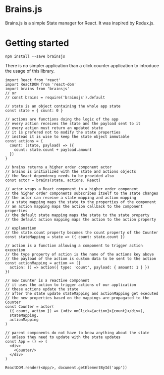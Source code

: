 # Brains.js

Brains.js is a simple State manager for React. It was inspired by Redux.js.

# Getting started

    npm install --save brainsjs

There is no simpler application than a click counter application to introduce
the usage of this library.

    import React from 'react'
    import ReactDOM from 'react-dom'
    import brains from 'brainsjs'
    // or
    // const brains = require('brainsjs').default

    // state is an object containing the whole app state
    const state = { count: 0 }

    // actions are functions doing the logic of the app
    // every action receives the state and the payload sent to it
    // every action must return an updated state
    // it is prefered not to modify the state properties
    // instead it is wise to keep the state object immutable
    const actions = {
      count: (state, payload) => ({
        count: state.count + payload.amount
      })
    }

    // brains returns a higher order component actor
    // brains is initialized with the state and actions objects
    // the React dependency needs to be provided also
    const actor = brains(state, actions, React)

    // actor wraps a React component in a higher order component
    // the higher order components subscribes itself to the state changes
    // the actor can receive a state mapping and action mapping
    // a state mapping maps the state to the properties of the component
    // an action mapping maps the action callback to the component properties
    // the default state mapping maps the state to the state property
    // the default action mapping maps the action to the action property

    // explanation
    // the state.count property becomes the count property of the Counter
    const stateMapping = state => ({ count: state.count })

    // action is a function allowing a component to trigger action execution
    // the type property of action is the name of the actions key above
    // the payload of the action is custom data to be sent to the action
    const actionMapping = action => ({
      action: () => action({ type: 'count', payload: { amount: 1 } })
    })

    // now Counter is a reactive component
    // it uses the action to trigger actions of our application
    // these actions update the state
    // after the state update stateMapping and actionMapping get executed
    // the new properties based on the mappings are propagated to the Counter
    const Counter = actor(
      ({ count, action }) => (<div onClick={action}>{count}</div>),
      stateMapping,
      actionMapping
    )

    // parent components do not have to know anything about the state
    // unless they need to update with the state updates
    const App = () => (
      <div>
        <Counter/>
      </div>
    )

    ReactDOM.render(<App/>, document.getElementById('app'))

